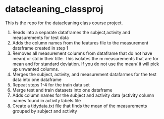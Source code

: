 datacleaning_classproj
======================

This is the repo for the datacleaning class course project.

1. Reads into a separate dataframes the subject,activity and measurements for test data
2. Adds the column names from the features file to the measurement dataframe created in step 1
3. Removes all measurement columns from dataframe that do not have mean( or std in their title.  This isolates the        m    measurements that are for mean and for standard deviation.  If you do not use the mean( it will pick up unwanted columns.
4. Merges the subject, activity, and measurement datafarmes for the test data into one dataframe
5. Repeat steps 1-4 for the train data set
6. Merge test and train datasets into one dataframe
7. Adds column names for the subject and activity data (activity column names found in activity labels file
8. Create a tidydata.txt file that finds the mean of the measurements grouped by subject and activity

